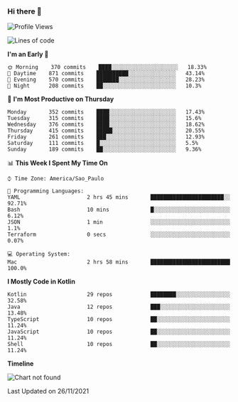 ### Hi there 👋

<!--
**fernandonogueira/fernandonogueira** is a ✨ _special_ ✨ repository because its `README.md` (this file) appears on your GitHub profile.

Here are some ideas to get you started:

- 🔭 I’m currently working on ...
- 🌱 I’m currently learning ...
- 👯 I’m looking to collaborate on ...
- 🤔 I’m looking for help with ...
- 💬 Ask me about ...
- 📫 How to reach me: ...
- 😄 Pronouns: ...
- ⚡ Fun fact: ...
-->

<!--START_SECTION:waka-->
![Profile Views](http://img.shields.io/badge/Profile%20Views-0-blue)

![Lines of code](https://img.shields.io/badge/From%20Hello%20World%20I%27ve%20Written-457326%20lines%20of%20code-blue)

**I'm an Early 🐤** 

```text
🌞 Morning    370 commits    ████░░░░░░░░░░░░░░░░░░░░░   18.33% 
🌆 Daytime    871 commits    ██████████░░░░░░░░░░░░░░░   43.14% 
🌃 Evening    570 commits    ███████░░░░░░░░░░░░░░░░░░   28.23% 
🌙 Night      208 commits    ██░░░░░░░░░░░░░░░░░░░░░░░   10.3%

```
📅 **I'm Most Productive on Thursday** 

```text
Monday       352 commits    ████░░░░░░░░░░░░░░░░░░░░░   17.43% 
Tuesday      315 commits    ████░░░░░░░░░░░░░░░░░░░░░   15.6% 
Wednesday    376 commits    ████░░░░░░░░░░░░░░░░░░░░░   18.62% 
Thursday     415 commits    █████░░░░░░░░░░░░░░░░░░░░   20.55% 
Friday       261 commits    ███░░░░░░░░░░░░░░░░░░░░░░   12.93% 
Saturday     111 commits    █░░░░░░░░░░░░░░░░░░░░░░░░   5.5% 
Sunday       189 commits    ██░░░░░░░░░░░░░░░░░░░░░░░   9.36%

```


📊 **This Week I Spent My Time On** 

```text
⌚︎ Time Zone: America/Sao_Paulo

💬 Programming Languages: 
YAML                     2 hrs 45 mins       ███████████████████████░░   92.71% 
Bash                     10 mins             █░░░░░░░░░░░░░░░░░░░░░░░░   6.12% 
JSON                     1 min               ░░░░░░░░░░░░░░░░░░░░░░░░░   1.1% 
Terraform                0 secs              ░░░░░░░░░░░░░░░░░░░░░░░░░   0.07%

💻 Operating System: 
Mac                      2 hrs 58 mins       █████████████████████████   100.0%

```

**I Mostly Code in Kotlin** 

```text
Kotlin                   29 repos            ████████░░░░░░░░░░░░░░░░░   32.58% 
Java                     12 repos            ███░░░░░░░░░░░░░░░░░░░░░░   13.48% 
TypeScript               10 repos            ██░░░░░░░░░░░░░░░░░░░░░░░   11.24% 
JavaScript               10 repos            ██░░░░░░░░░░░░░░░░░░░░░░░   11.24% 
Shell                    10 repos            ██░░░░░░░░░░░░░░░░░░░░░░░   11.24%

```


**Timeline**

![Chart not found](https://raw.githubusercontent.com/fernandonogueira/fernandonogueira/master/charts/bar_graph.png) 


 Last Updated on 26/11/2021
<!--END_SECTION:waka-->
